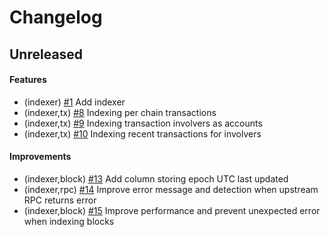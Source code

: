 <!--
Guiding Principles:

Changelogs are for humans, not machines.
There should be an entry for every single version.
The same types of changes should be grouped.
Versions and sections should be linkable.
The latest version comes first.
The release date of each version is displayed.
Mention whether you follow Semantic Versioning.

Usage:

Change log entries are to be added to the Unreleased section under the
appropriate stanza (see below). Each entry should ideally include a tag and
the GitHub issue reference in the following format:

* (<tag>) \#<issue-number> message

Tag must include `sql` if having any changes relate to schema

The issue numbers will later be link-ified during the release process,
so you do not have to worry about including a link manually, but you can if you wish.

Types of changes (Stanzas):

"Features" for new features.
"Improvements" for changes in existing functionality.
"Deprecated" for soon-to-be removed features.
"Bug Fixes" for any bug fixes.
"Schema Breaking" for breaking SQL Schema.
"API Breaking" for breaking API.

If any PR belong to multiple types of change, reference it into all types with only ticket id, no need description (convention)

Ref: https://keepachangelog.com/en/1.0.0/
-->

<!--
Templates for Unreleased:

## Unreleased

#### Features

#### Improvements

#### Bug Fixes

#### Schema Breaking

#### API Breaking
-->

# Changelog

## Unreleased

#### Features
- (indexer) [#1](https://github.com/bcdevtools/dymension-rollapp-block-explorer/pull/1) Add indexer
- (indexer,tx) [#8](https://github.com/bcdevtools/dymension-rollapp-block-explorer/pull/8) Indexing per chain transactions
- (indexer,tx) [#9](https://github.com/bcdevtools/dymension-rollapp-block-explorer/pull/9) Indexing transaction involvers as accounts
- (indexer,tx) [#10](https://github.com/bcdevtools/dymension-rollapp-block-explorer/pull/10) Indexing recent transactions for involvers

#### Improvements
- (indexer,block) [#13](https://github.com/bcdevtools/dymension-rollapp-block-explorer/pull/13) Add column storing epoch UTC last updated
- (indexer,rpc) [#14](https://github.com/bcdevtools/dymension-rollapp-block-explorer/pull/14) Improve error message and detection when upstream RPC returns error
- (indexer,block) [#15](https://github.com/bcdevtools/dymension-rollapp-block-explorer/pull/15) Improve performance and prevent unexpected error when indexing blocks